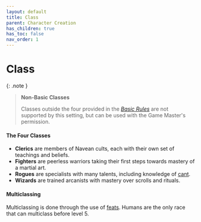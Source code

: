 ```yaml
---
layout: default
title: Class
parent: Character Creation
has_children: true
has_toc: false
nav_order: 1
---
```


# Class

{: .note }
> **Non-Basic Classes**
> 
> Classes outside the four provided in the _[Basic Rules](docs/more/DnD_BasicRules_2018.pdf)_ are not supported by this setting, but can be used with the Game Master's permission.


<!-- #### Classifications

An adventurer's class is, as the name suggests, a classification. It broadly represents what capacities they bring to a party. A traveling illusionist, an armored spellsword, and a village witch all fall under the classification of "wizard".  -->

#### The Four Classes

* **Clerics** are members of Navean cults, each with their own set of teachings and beliefs.
* **Fighters** are peerless warriors taking their first steps towards mastery of a martial art.
* **Rogues** are specialists with many talents, including knowledge of [cant](../../more/languages/index).
* **Wizards** are trained arcanists with mastery over scrolls and rituals.

#### Multiclassing

Multiclassing is done through the use of [feats](../../more/feats/multiclassing). Humans are the only race that can multiclass before level 5.